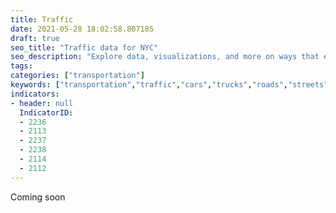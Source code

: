 ```yaml
---
title: Traffic
date: 2021-05-28 18:02:58.807185
draft: true
seo_title: "Traffic data for NYC"
seo_description: "Explore data, visualizations, and more on ways that environments shape health in New York City's neighborhoods.."
tags: 
categories: ["transportation"]
keywords: ["transportation","traffic","cars","trucks","roads","streets","safety","emissions","driving","cars"]
indicators:
- header: null
  IndicatorID:
  - 2236
  - 2113
  - 2237
  - 2238
  - 2114
  - 2112
---
```

 
Coming soon


